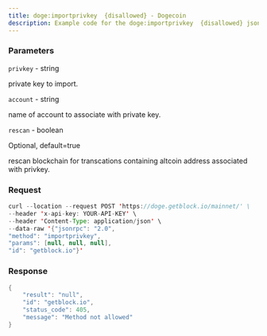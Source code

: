 ```yaml
---
title: doge:importprivkey  {disallowed} - Dogecoin
description: Example code for the doge:importprivkey  {disallowed} json-rpc method. Сomplete guide on how to use doge:importprivkey  {disallowed} json-rpc in GetBlock.io Web3 documentation.
---
```


### Parameters


`privkey` - string

private key to import.

`account` - string

name of account to associate with private key.

`rescan` - boolean

Optional, default=true

rescan blockchain for transcations containing altcoin address associated
with privkey.

### Request

``` java
curl --location --request POST 'https://doge.getblock.io/mainnet/' \
--header 'x-api-key: YOUR-API-KEY' \
--header 'Content-Type: application/json' \
--data-raw '{"jsonrpc": "2.0",
"method": "importprivkey",
"params": [null, null, null],
"id": "getblock.io"}'
```

###  Response

``` java
{
    "result": "null",
    "id": "getblock.io",
    "status_code": 405,
    "message": "Method not allowed"
}
```


